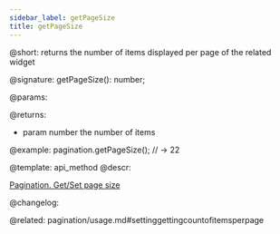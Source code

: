 ```yaml
---
sidebar_label: getPageSize
title: getPageSize
---          
```


@short: returns the number of items displayed per page of the related widget

@signature: getPageSize(): number;


@params:


@returns:
- param	number  the number of items


@example:
pagination.getPageSize();
// -> 22


@template: api_method
@descr:





[Pagination. Get/Set page size](https://snippet.dhtmlx.com/9u3gsyd4)

@changelog:


@related: pagination/usage.md#settinggettingcountofitemsperpage
